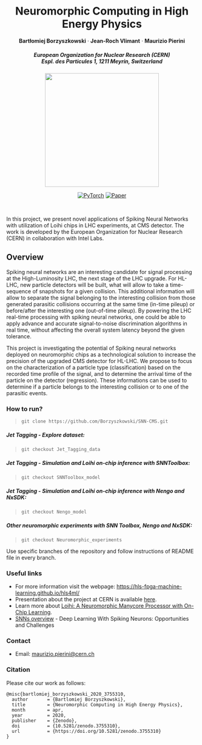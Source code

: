 <p align="center">

  <h1 align="center">Neuromorphic Computing in High Energy Physics</h1>
  <p align="center">
    <strong>Bartłomiej Borzyszkowski</strong>
    ·
      <strong>Jean-Roch Vlimant</strong>
    ·
      <strong>Maurizio Pierini</strong>

  </p>
  
  <h5 align="center">European Organization for Nuclear Research (CERN)
    <br>
   Espl. des Particules 1, 1211 Meyrin, Switzerland
  </h5>

  
  <div align="center">
  </div>
<p align="center"><img src="https://d1c2gz5q23tkk0.cloudfront.net/shrine_store/uploads/networks/89/ne_events/154996/wide-19b5704af5009afd4f2a821100c13ef4.webp" width="300" align="middle"></p>



  <p align="center">
    <a href="https://pytorch.org/get-started/locally/"><img alt="PyTorch" src="https://img.shields.io/badge/PyTorch-ee4c2c?logo=pytorch&logoColor=white"></a>
    <a href=https://doi.org/10.5281/zenodo.3755310><img alt="Paper" src='https://img.shields.io/badge/Paper-PDF-green?style=flat&logo=arXiv&logoColor=green' alt='Paper PDF'></a>
    
         
   
  </p>
</p>
<br>













In this project, we present novel applications of Spiking Neural Networks with utilization of Loihi chips in LHC experiments, at CMS detector.
The work is developed by the European Organization for Nuclear Research (CERN) in collaboration with Intel Labs.

## Overview

Spiking neural networks are an interesting candidate for signal processing at the High-Luminosity LHC, the next stage of the LHC upgrade. For HL-LHC, new particle detectors will be built, what will allow to take a time-sequence of snapshots for a given collision. This additional information will allow to separate the signal belonging to the interesting collision from those generated parasitic collisions occurring at the same time (in-time pileup) or before/after the interesting one (out-of-time pileup). By powering the LHC real-time processing with spiking neural networks, one could be able to apply advance and accurate signal-to-noise discrimination algorithms in real time, without affecting the overall system latency beyond the given tolerance. 

This project is investigating the potential of Spiking neural networks deployed on neuromorphic chips as a technological solution to increase the precision of the upgraded CMS detector for HL-LHC. We propose to focus on the characterization of a particle type (classification) based on the recorded time profile of the signal, and to determine the arrival time of the particle on the detector (regression). These informations can be used to determine if a particle belongs to the interesting collision or to one of the parasitic events. 

### How to run?
>~~~~
>git clone https://github.com/Borzyszkowski/SNN-CMS.git
>~~~~

##### Jet Tagging - Explore dataset:
>~~~~
>git checkout Jet_Tagging_data
>~~~~

##### Jet Tagging - Simulation and Loihi on-chip inference with SNNToolbox:
>~~~~
>git checkout SNNToolbox_model
>~~~~

##### Jet Tagging - Simulation and Loihi on-chip inference with Nengo and NxSDK:
>~~~~
>git checkout Nengo_model
>~~~~

##### Other neuromorphic experiments with SNN Toolbox, Nengo and NxSDK:
>~~~~
>git checkout Neuromorphic_experiments
>~~~~

Use specific branches of the repository and follow instructions of README file in every branch.

### Useful links

* For more information visit the webpage: https://hls-fpga-machine-learning.github.io/hls4ml/
* Presentation about the project at CERN is available [here](https://indico.cern.ch/event/830003/contributions/3523519/?fbclid=IwAR0hQG6KLb1oqnAyZy_GtXAGA23O4FtIIORfAUUhWlLxHRuarscMi1Bmfyc).
* Learn more about [Loihi: A Neuromorphic
Manycore Processor with
On-Chip Learning](https://ieeexplore.ieee.org/stamp/stamp.jsp?tp=&arnumber=8259423).
* [SNNs overview](https://www.frontiersin.org/articles/10.3389/fnins.2018.00774/full) - Deep Learning With Spiking Neurons: Opportunities and Challenges

### Contact
* Email: maurizio.pierini@cern.ch

### Citation
Please cite our work as follows:

```
@misc{bartlomiej_borzyszkowski_2020_3755310,
  author       = {Bartlomiej Borzyszkowski},
  title        = {Neuromorphic Computing in High Energy Physics},
  month        = apr,
  year         = 2020,
  publisher    = {Zenodo},
  doi          = {10.5281/zenodo.3755310},
  url          = {https://doi.org/10.5281/zenodo.3755310}
}
```
